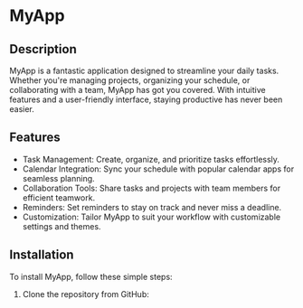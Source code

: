 # MyApp

## Description

MyApp is a fantastic application designed to streamline your daily tasks. Whether you're managing projects, organizing your schedule, or collaborating with a team, MyApp has got you covered. With intuitive features and a user-friendly interface, staying productive has never been easier.

## Features

- Task Management: Create, organize, and prioritize tasks effortlessly.
- Calendar Integration: Sync your schedule with popular calendar apps for seamless planning.
- Collaboration Tools: Share tasks and projects with team members for efficient teamwork.
- Reminders: Set reminders to stay on track and never miss a deadline.
- Customization: Tailor MyApp to suit your workflow with customizable settings and themes.

## Installation

To install MyApp, follow these simple steps:

1. Clone the repository from GitHub:

